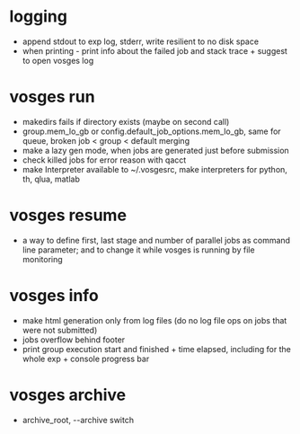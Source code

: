 # logging
- append stdout to exp log, stderr, write resilient to no disk space
- when printing - print info about the failed job and stack trace + suggest to open vosges log

# vosges run
- makedirs fails if directory exists (maybe on second call)
- group.mem_lo_gb or config.default_job_options.mem_lo_gb, same for queue, broken job < group < default merging
- make a lazy gen mode, when jobs are generated just before submission
- check killed jobs for error reason with qacct
- make Interpreter available to ~/.vosgesrc, make interpreters for python, th, qlua, matlab

# vosges resume
- a way to define first, last stage and number of parallel jobs as command line parameter; and to change it while vosges is running by file monitoring

# vosges info
- make html generation only from log files (do no log file ops on jobs that were not submitted)
- jobs overflow behind footer
- print group execution start and finished + time elapsed, including for the whole exp + console progress bar

# vosges archive
- archive_root, --archive switch
